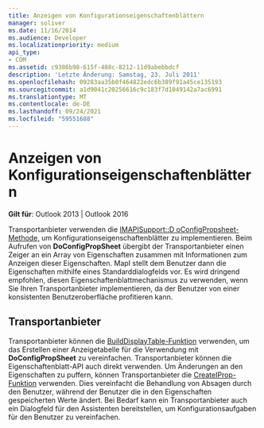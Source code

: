 ```yaml
---
title: Anzeigen von Konfigurationseigenschaftenblättern
manager: soliver
ms.date: 11/16/2014
ms.audience: Developer
ms.localizationpriority: medium
api_type:
- COM
ms.assetid: c9386b98-615f-488c-8212-11d9abebbdcf
description: 'Letzte Änderung: Samstag, 23. Juli 2011'
ms.openlocfilehash: 09283aa35b0f464822edc6b389f91a45ce135193
ms.sourcegitcommit: a1d9041c20256616c9c183f7d1049142a7ac6991
ms.translationtype: MT
ms.contentlocale: de-DE
ms.lasthandoff: 09/24/2021
ms.locfileid: "59551688"
---
```

# <a name="displaying-configuration-property-sheets"></a>Anzeigen von Konfigurationseigenschaftenblättern

**Gilt für**: Outlook 2013 | Outlook 2016 
  
Transportanbieter verwenden die [IMAPISupport::D oConfigPropsheet-Methode,](imapisupport-doconfigpropsheet.md) um Konfigurationseigenschaftenblätter zu implementieren. Beim Aufrufen von **DoConfigPropSheet** übergibt der Transportanbieter einen Zeiger an ein Array von Eigenschaften zusammen mit Informationen zum Anzeigen dieser Eigenschaften. MapI stellt dem Benutzer dann die Eigenschaften mithilfe eines Standarddialogfelds vor. Es wird dringend empfohlen, diesen Eigenschaftenblattmechanismus zu verwenden, wenn Sie Ihren Transportanbieter implementieren, da der Benutzer von einer konsistenten Benutzeroberfläche profitieren kann.
  
## <a name="transport-providers"></a>Transportanbieter

Transportanbieter können die [BuildDisplayTable-Funktion](builddisplaytable.md) verwenden, um das Erstellen einer Anzeigetabelle für die Verwendung mit **DoConfigPropSheet** zu vereinfachen. Transportanbieter können die Eigenschaftenblatt-API auch direkt verwenden. Um Änderungen an den Eigenschaften zu puffern, können Transportanbieter die [CreateIProp-Funktion](createiprop.md) verwenden. Dies vereinfacht die Behandlung von Absagen durch den Benutzer, während der Benutzer die in den Eigenschaften gespeicherten Werte ändert. Bei Bedarf kann ein Transportanbieter auch ein Dialogfeld für den Assistenten bereitstellen, um Konfigurationsaufgaben für den Benutzer zu vereinfachen. 
  

